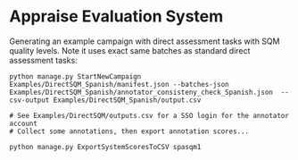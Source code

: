 # Appraise Evaluation System



Generating an example campaign with direct assessment tasks with SQM quality
levels. Note it uses exact same batches as standard direct assessment tasks:

    python manage.py StartNewCampaign Examples/DirectSQM_Spanish/manifest.json --batches-json Examples/DirectSQM_Spanish/annotator_consisteny_check_Spanish.json  --csv-output Examples/DirectSQM_Spanish/output.csv

    # See Examples/DirectSQM/outputs.csv for a SSO login for the annotator account
    # Collect some annotations, then export annotation scores...

    python manage.py ExportSystemScoresToCSV spasqm1
